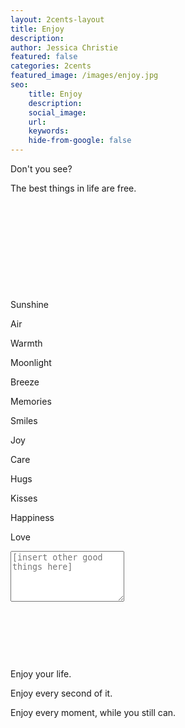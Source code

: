 ```yaml
---
layout: 2cents-layout
title: Enjoy
description: 
author: Jessica Christie
featured: false
categories: 2cents
featured_image: /images/enjoy.jpg
seo:
    title: Enjoy
    description: 
    social_image:
    url:
    keywords:
    hide-from-google: false
---
```

Don't you see?

The best things in life are free.

&nbsp;

&nbsp;

&nbsp;

&nbsp;

&nbsp;

Sunshine

Air

Warmth

Moonlight

Breeze

Memories

Smiles

Joy

Care

Hugs

Kisses

Happiness

Love

<textarea class="blog-content" placeholder="[insert other good things here]" rows="5"></textarea>

&nbsp;

&nbsp;

&nbsp;

Enjoy your life.

Enjoy every second of it.

Enjoy every moment, while you still can.

&nbsp;

&nbsp;

&nbsp;
